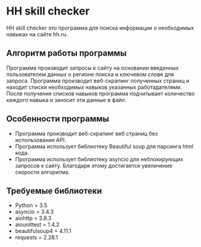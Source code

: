 # HH skill checker
HH skill checker это программа для поиска информации о необходимых навыках на сайте hh.ru.
## Алгоритм работы программы
Программа производит запросы к сайту на основании введенных пользователем данных о регионе поиска и ключевом слове для запроса. Программа производит веб-скрапинг полученных страниц и находит списки необходимых навыков указанных работадателями. После получения списков навыков программа подчитывает количество каждого навыка и заносит эти данные в файл.
## Особенности программы
- Программа производит веб-скрапинг веб страниц без использования API.
- Программа использует библиотеку Beautiful soup для парсинга html кода.
- Программа иcпользует библиотеку asyncio для неблокирующих запросов к сайту. Благодаря этому достигается увеличение скорости алгоритма.
## Требуемые библиотеки
- Python > 3.5
- asyncio = 3.4.3
- aiohttp = 3.8.3
- aiounittest = 1.4.2
- beautifulsoup4 = 4.11.1
- requests = 2.28.1
